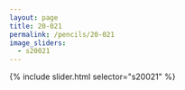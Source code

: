 ```yaml
---
layout: page
title: 20-021
permalink: /pencils/20-021
image_sliders:
  - s20021
---
```


{% include slider.html selector="s20021" %}
